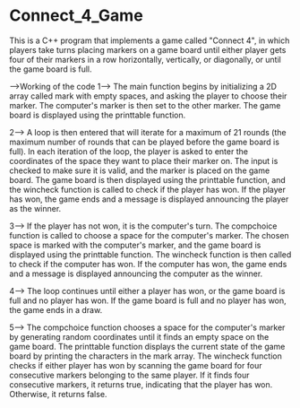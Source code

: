 # Connect_4_Game
This is a C++ program that implements a game called "Connect 4", in which players take turns placing markers on a game board until either player gets four of their markers in a row horizontally, vertically, or diagonally, or until the game board is full.


-->Working of the code
1--> The main function begins by initializing a 2D array called mark with empty spaces, and asking the player to choose their marker. The computer's marker is then set  to the other marker. The game board is displayed using the printtable function.

2--> A loop is then entered that will iterate for a maximum of 21 rounds (the maximum number of rounds that can be played before the game board is full). In each        iteration of the loop, the player is asked to enter the coordinates of the space they want to place their marker on. The input is checked to make sure it is valid, and the marker is placed on the game board. The game board is then displayed using the printtable function, and the wincheck function is called to check if the player has won. If the player has won, the game ends and a message is displayed announcing the player as the winner.

3--> If the player has not won, it is the computer's turn. The compchoice function is called to choose a space for the computer's marker. The chosen space is marked with the computer's marker, and the game board is displayed using the printtable function. The wincheck function is then called to check if the computer has won. If the computer has won, the game ends and a message is displayed announcing the computer as the winner.

4--> The loop continues until either a player has won, or the game board is full and no player has won. If the game board is full and no player has won, the game ends in a draw.

5--> The compchoice function chooses a space for the computer's marker by generating random coordinates until it finds an empty space on the game board. The printtable function displays the current state of the game board by printing the characters in the mark array. The wincheck function checks if either player has won by scanning the game board for four consecutive markers belonging to the same player. If it finds four consecutive markers, it returns true, indicating that the player has won. Otherwise, it returns false.
